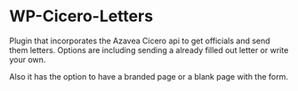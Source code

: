 WP-Cicero-Letters
=================

Plugin that incorporates the Azavea Cicero api to get officials and send them letters. Options are including sending a already filled out letter or write your own.

Also it has the option to have a branded page or a blank page with the form.
